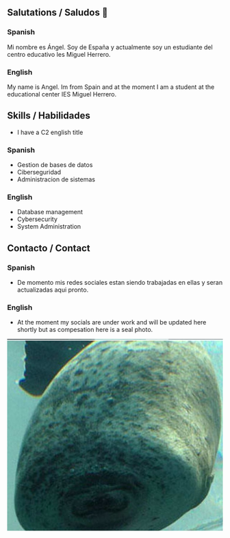 ## Salutations / Saludos 👋

### Spanish

Mi nombre es Ángel. Soy de España y actualmente soy un estudiante del centro educativo Ies Miguel Herrero.


### English

My name is Angel. Im from Spain and at the moment I am a student at the educational center IES Miguel Herrero.


## Skills / Habilidades
 * I have a C2 english title 

### Spanish

* Gestion de bases de datos 
* Ciberseguridad 
* Administracion de sistemas

### English

* Database management 
* Cybersecurity
* System Administration

## Contacto / Contact 

### Spanish

* De momento mis redes sociales estan siendo trabajadas en ellas y seran actualizadas aqui pronto.

### English

* At the moment my socials are under work and will be updated here shortly but as compesation here is a seal photo.

![Foca](https://github.com/HerreraAngel/HerreraAngel/blob/main/IMGS/cypj7m8k07bz.jpg)

